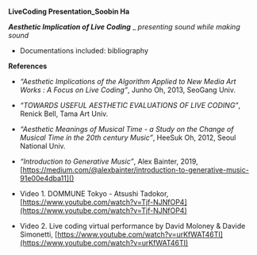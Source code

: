 **LiveCoding Presentation_Soobin Ha**

***Aesthetic Implication of Live Coding*** _ *presenting sound while making sound*
- Documentations included: 
bibliography
    
 
 
 
**References**

* *“Aesthetic Implications of the Algorithm Applied to New Media Art Works : A Focus on Live Coding”*, Junho Oh, 2013, SeoGang Univ.

* *“TOWARDS USEFUL AESTHETIC EVALUATIONS OF LIVE CODING”*, Renick Bell, Tama Art Univ.


* *“Aesthetic Meanings of Musical Time - a Study on the Change of Musical Time in the 20th century Music”*, HeeSuk Oh, 2012, Seoul National Univ.


* *“Introduction to Generative Music”*, Alex Bainter, 2019, [https://medium.com/@alexbainter/introduction-to-generative-music-91e00e4dba11]()
	
* Video 1. DOMMUNE Tokyo - Atsushi Tadokor, [https://www.youtube.com/watch?v=Tjf-NJNfOP4](https://www.youtube.com/watch?v=Tjf-NJNfOP4)

* Video 2. Live coding virtual performance by David Moloney & Davide Simonetti, [https://www.youtube.com/watch?v=urKfWAT46TI](https://www.youtube.com/watch?v=urKfWAT46TI)
